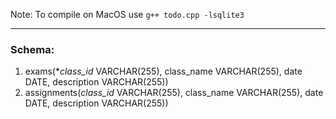 Note: To compile on MacOS use `g++ todo.cpp -lsqlite3` 

---

### Schema:
1. exams(**class_id* VARCHAR(255), class_name VARCHAR(255), date DATE, description VARCHAR(255))
2. assignments(*class_id* VARCHAR(255), class_name VARCHAR(255), date DATE, description VARCHAR(255))
